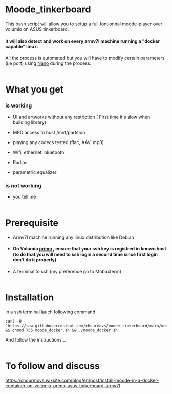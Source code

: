 # Moode_tinkerboard

This bash script will allow you to setup a full fontionnal moode-player over volumio on ASUS tinkerboard.  

#### It will also detect and work on every armv7l machine running a "docker capable" linux.  

All the process is automated but you will have to modify certain parameters (i.e port) using [Nano](https://www.hostinger.co.uk/tutorials/how-to-install-and-use-nano-text-editor#How_to_Use_Nano_Text_Editor) during the process.    
&nbsp;  &nbsp;  

# What you get 

  ###   is working
 - UI and artworks without any restriction ( First time it's slow when building library)<p>
 - MPD access to host /mnt/partition<p>
 - playing any codecs tested (flac, AAV, mp3)<p>
 - Wifi, ethernet, bluetooth<p>
 - Radios<p>
 - parametric equalizer  
  
  ###   is not working
  - you tell me    
&nbsp;  &nbsp;  
# Prerequisite

- Armv7l machine running any linux distribution like Debian<p>
- #### On Volumio [primo](https://volumio.github.io/docs/User_Manual/SSH.html) , ensure that your ssh key is registred in known host (to do that you will need to ssh login a second time since first login don't do it properly)
- A terminal to ssh (my preference go to Mobaxterm)    
&nbsp;  &nbsp;  

# Installation

in a ssh terminal lauch following command

```
curl -O 'https://raw.githubusercontent.com/chourmovs/moode_tinkerboard/main/moode_docker.sh' && chmod 755 moode_docker.sh && ./moode_docker.sh
```

And follow the instructions...    
&nbsp;  &nbsp;  


# To follow and discuss

https://chourmovs.wixsite.com/blog/en/post/install-moode-in-a-docker-container-on-volumio-primo-asus-tinkerboard-armv7l


